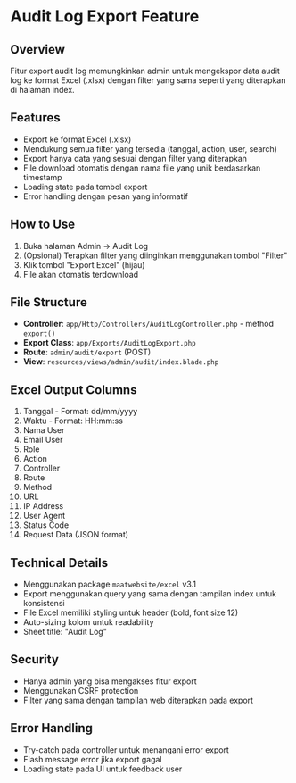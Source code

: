 # Audit Log Export Feature

## Overview
Fitur export audit log memungkinkan admin untuk mengekspor data audit log ke format Excel (.xlsx) dengan filter yang sama seperti yang diterapkan di halaman index.

## Features
- Export ke format Excel (.xlsx)
- Mendukung semua filter yang tersedia (tanggal, action, user, search)
- Export hanya data yang sesuai dengan filter yang diterapkan
- File download otomatis dengan nama file yang unik berdasarkan timestamp
- Loading state pada tombol export
- Error handling dengan pesan yang informatif

## How to Use
1. Buka halaman Admin → Audit Log
2. (Opsional) Terapkan filter yang diinginkan menggunakan tombol "Filter"
3. Klik tombol "Export Excel" (hijau)
4. File akan otomatis terdownload

## File Structure
- **Controller**: `app/Http/Controllers/AuditLogController.php` - method `export()`
- **Export Class**: `app/Exports/AuditLogExport.php`
- **Route**: `admin/audit/export` (POST)
- **View**: `resources/views/admin/audit/index.blade.php`

## Excel Output Columns
1. Tanggal - Format: dd/mm/yyyy  
2. Waktu - Format: HH:mm:ss
3. Nama User
4. Email User
5. Role
6. Action
7. Controller
8. Route
9. Method
10. URL
11. IP Address
12. User Agent
13. Status Code
14. Request Data (JSON format)

## Technical Details
- Menggunakan package `maatwebsite/excel` v3.1
- Export menggunakan query yang sama dengan tampilan index untuk konsistensi
- File Excel memiliki styling untuk header (bold, font size 12)
- Auto-sizing kolom untuk readability
- Sheet title: "Audit Log"

## Security
- Hanya admin yang bisa mengakses fitur export
- Menggunakan CSRF protection
- Filter yang sama dengan tampilan web diterapkan pada export

## Error Handling
- Try-catch pada controller untuk menangani error export
- Flash message error jika export gagal
- Loading state pada UI untuk feedback user

